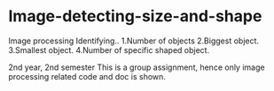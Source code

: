 # Image-detecting-size-and-shape
Image processing
Identifying..
1.Number of objects
2.Biggest object.
3.Smallest object.
4.Number of specific shaped object.

2nd year, 2nd semester
This is a group assignment, hence only image processing related code and doc is shown.

